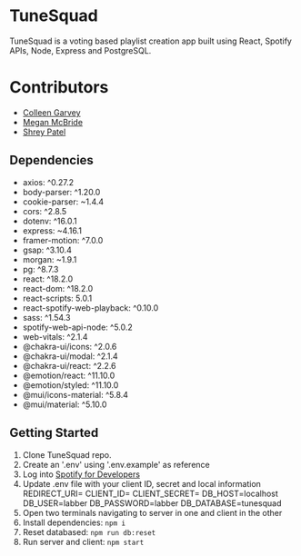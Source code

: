 # TuneSquad
TuneSquad is a voting based playlist creation app built using React, Spotify APIs, Node, Express and PostgreSQL.

# Contributors
- [Colleen Garvey](https://github.com/cogarvey)
- [Megan McBride](https://github.com/megsmcbride)
- [Shrey Patel](https://github.com/shreypatel22)


## Dependencies

- axios: ^0.27.2
- body-parser: ^1.20.0
- cookie-parser: ~1.4.4
- cors: ^2.8.5
- dotenv: ^16.0.1
- express: ~4.16.1
- framer-motion: ^7.0.0
- gsap: ^3.10.4
- morgan: ~1.9.1
- pg: ^8.7.3
- react: ^18.2.0
- react-dom: ^18.2.0
- react-scripts: 5.0.1
- react-spotify-web-playback: ^0.10.0
- sass: ^1.54.3
- spotify-web-api-node: ^5.0.2
- web-vitals: ^2.1.4
- @chakra-ui/icons: ^2.0.6
- @chakra-ui/modal: ^2.1.4
- @chakra-ui/react: ^2.2.6
- @emotion/react: ^11.10.0
- @emotion/styled: ^11.10.0
- @mui/icons-material: ^5.8.4
- @mui/material: ^5.10.0
  


## Getting Started

1. Clone TuneSquad repo.
2. Create an '.env' using '.env.example' as reference
3. Log into [Spotify for Developers](https://developer.spotify.com/dashboard/login)
4. Update .env file with your client ID, secret and local information
    REDIRECT_URI=
    CLIENT_ID=
    CLIENT_SECRET=
    DB_HOST=localhost
    DB_USER=labber
    DB_PASSWORD=labber
    DB_DATABASE=tunesquad
5. Open two terminals navigating to server in one and client in the other
6. Install dependencies: `npm i`
7. Reset databased: `npm run db:reset`
8. Run server and client: `npm start`